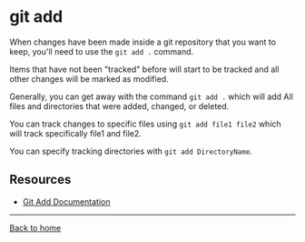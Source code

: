 # git add

When changes have been made inside a git repository that you want to keep, you'll need to use the `git add .` command.

Items that have not been "tracked" before will start to be tracked and all other changes will be marked as modified.

Generally, you can get away with the command `git add .` which will add All files and directories that were added, changed, or deleted.

You can track changes to specific files using `git add file1 file2` which will track specifically file1 and file2.

You can specify tracking directories with `git add DirectoryName`.

## Resources

- [Git Add Documentation](https://git-scm.com/docs/git-add)

---

[Back to home](../README.md)